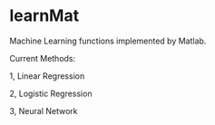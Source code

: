 # learnMat

Machine Learning functions implemented by Matlab.

Current Methods:

1, Linear Regression

2, Logistic Regression

3, Neural Network
